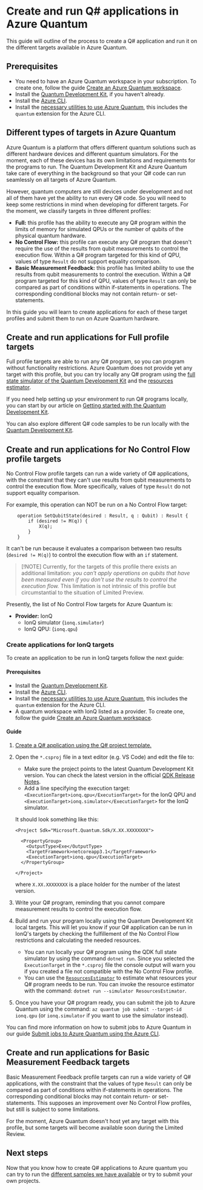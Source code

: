 # Create and run Q# applications in Azure Quantum

This guide will outline of the process to create a Q# application
and run it on the different targets available in Azure Quantum.

## Prerequisites

- You need to have an Azure Quantum workspace in your subscription. To create
  one, follow the guide [Create an Azure Quantum
  workspace](Create-quantum-workspaces-with-the-Azure-portal.md).
- Install the [Quantum Development
  Kit](https://docs.microsoft.com/quantum/install-guide/standalone), if you
  haven't already.
- Install the [Azure
  CLI](https://docs.microsoft.com/en-us/cli/azure/install-azure-cli?view=azure-cli-latest).
- Install the [necessary utilities to use Azure Quantum](prepare-your-environment.md),
  this includes the `quantum` extension for the Azure CLI.

## Different types of targets in Azure Quantum

Azure Quantum is a platform that offers different quantum solutions such as
different hardware devices and different quantum simulators. 
For the moment, each of these devices has its own limitations and requirements 
for the programs to run. The Quantum Development Kit and Azure Quantum take care 
of everything in the background so that your Q# code can run seamlessly on all 
targets of Azure Quantum.

However, quantum computers are still devices under development and not all of
them have yet the ability to run every Q# code. So you will need to keep some
restrictions in mind when developing for different targets. For the moment, we
classify targets in three different profiles:

- **Full:** this profile has the ability to execute any Q# program within the
  limits of memory for simulated QPUs or the number of qubits of the physical
  quantum hardware.
- **No Control Flow:** this profile can execute any Q# program that doesn't
  require the use of the results from qubit measurements to control the
  execution flow. Within a Q# program targeted for this kind of QPU, values of
  type `Result` do not support equality comparison.
- **Basic Measurement Feedback:** this profile has limited ability to use the
  results from qubit measurements to control the execution. Within a Q# program
  targeted for this kind of QPU, values of type `Result` can only be compared as
  part of conditions within if-statements in operations. The corresponding
  conditional blocks may not contain return- or set-statements.

In this guide you will learn to create applications for each of these
target profiles and submit them to run on Azure Quantum hardware.

## Create and run applications for Full profile targets

Full profile targets are able to run any Q# program, so you can
program without functionality restrictions. Azure Quantum does not provide yet
any target with this profile, but you can try locally any Q# program using the
[full state simulator of the Quantum Development
Kit](xref:microsoft.quantum.machines.full-state-simulator) and the
[resources estimator](https://docs.microsoft.com/quantum/user-guide/machines/resources-estimator?view=qsharp-preview). 

If you need help setting up your environment to run Q# programs locally, you can
start by our article on [Getting started with the Quantum Development
Kit](xref:microsoft.quantum.welcome).

You can also explore different Q# code samples to be run locally with the
[Quantum Development
Kit](https://docs.microsoft.com/en-us/samples/browse/?languages=qsharp&view=qsharp-preview).

## Create and run applications for No Control Flow profile targets

No Control Flow profile targets can run a wide variety of Q# applications, with
the constraint that they can't use results from qubit measurements to control
the execution flow. More specifically, values of type `Result` do not support
equality comparison.

For example, this operation can NOT be run on a No Control Flow target:

```qsharp
    operation SetQubitState(desired : Result, q : Qubit) : Result {
        if (desired != M(q)) {
            X(q);
        }
    }
```

It can't be run because it evaluates a comparison between two results (`desired != M(q)`)
to control the execution flow with an `if` statement.

>[!NOTE] Currently, for the targets of this profile there exists an additional
>limitation: *you can't apply operations on qubits that have been measured even
>if you don't use the results to control the execution flow.* This limitation is
>not intrinsic of this profile but circumstantial to the situation of Limited
>Preview.

Presently, the list of No Control Flow targets for Azure Quantum is:

- **Provider:** IonQ 
    - IonQ simulator (`ìonq.simulator`)
    - IonQ QPU: (`ionq.qpu`)

### Create applications for IonQ targets

To create an application to be run in IonQ targets follow the next guide:

#### Prerequisites

- Install the [Quantum Development Kit](xref:microsoft.quantum.install.standalone).
- Install the [Azure CLI](https://docs.microsoft.com/en-us/cli/azure/install-azure-cli?view=azure-cli-latest).
- Install the [necessary utilities to use Azure Quantum](./prepare-your-environment.md), this includes the `quantum` extension for the Azure CLI.
- A quantum workspace with IonQ listed as a provider. To create one, follow the
  guide [Create an Azure Quantum
  workspace](Create-quantum-workspaces-with-the-Azure-portal.md).

#### Guide

1. [Create a Q# application using the Q# project template.](https://docs.microsoft.com/quantum/quickstarts/install-command-line?tabs=tabid-vscode#develop-with-q)
1. Open the `*.csproj` file in a text editor (e.g. VS Code) and edit the file to:
    - Make sure the project points to the latest Quantum Development Kit
      version. You can check the latest version in the official [QDK Release Notes](xref:microsoft.quantum.relnotes).
    - Add a line specifying the execution target:
      `<ExecutionTarget>ionq.qpu</ExecutionTarget>` for the IonQ QPU and
      `<ExecutionTarget>ionq.simulator</ExecutionTarget>` for the IonQ
      simulator.
  
   It should look something like this:
  
    ```xlm
    <Project Sdk="Microsoft.Quantum.Sdk/X.XX.XXXXXXXX">
    
      <PropertyGroup>
        <OutputType>Exe</OutputType>
        <TargetFramework>netcoreapp3.1</TargetFramework>
        <ExecutionTarget>ionq.qpu</ExecutionTarget>
      </PropertyGroup>
    
    </Project>
    ```
   where `X.XX.XXXXXXXX` is a place holder for the number of the latest version.
1. Write your Q# program, reminding that you cannot compare measurement results
 to control the execution flow. 
1. Build and run your program locally using the Quantum Development Kit local
   targets. This will let you know if your Q# application can be run in IonQ's
   targets by checking the fulfillement of the No Control Flow restrictions and calculating the
   needed resources.
   - You can run locally your Q# program using the QDK full state simulator by
     using the command `dotnet run`. Since you selected the `ExecutionTarget` in
     the `*.csproj` file the console output will warn you if you created a file
     not compatible with the No Control Flow profile.
   - You can use the
     [`ResourcesEstimator`](https://docs.microsoft.com/quantum/user-guide/machines/resources-estimator?view=qsharp-preview)
     to estimate what resources your Q# program needs to be run. You can
     invoke the resource estimator with the command: `dotnet run --simulator
     ResourcesEstimator`.
1. Once you have your Q# program ready, you can submit the job to Azure Quantum
   using the command: `az quantum job submit --target-id ionq.qpu` (or
   `ionq.simulator` if you want to use the simulator instead).

You can find more information on how to submit jobs to Azure Quantum in our
guide [Submit jobs to Azure Quantum using the Azure CLI](xref:microsoft.azure.quantum.submit-jobs.azcli).

## Create and run applications for Basic Measurement Feedback targets

Basic Measurement Feedback profile targets can run a wide variety of Q#
applications, with the constraint that the  values of type `Result` can only be
compared as part of conditions within if-statements in operations. The
corresponding conditional blocks may not contain return- or set-statements. This
supposes an improvement over No Control Flow profiles, but still is subject to
some limitations.

For the moment, Azure Quantum doesn't host yet any target with this profile,
but some targets will become available soon during the Limited Review.

## Next steps

Now that you know how to create Q# applications to Azure quantum you can try to run the
[different samples we have available](../samples) or try to submit your own
projects. 
